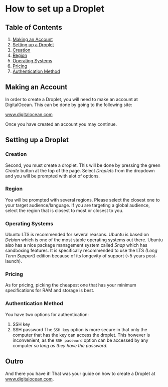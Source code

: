 # How to set up a Droplet
## Table of Contents
1. [Making an Account](#making-an-account)
2. [Setting up a Droplet](#setting-up-a-droplet)
1. [Creation](#creation)
2. [Region](#region)
3. [Operating Systems](#operating-systems)
4. [Pricing](#pricing)
5. [Authentication Method](#authentication-method)
## Making an Account
In order to create a Droplet, you will need to make an account at DigitalOcean. This can be done by going to the following site:

www.digitalocean.com

Once you have created an account you may continue.

## Setting up a Droplet
### Creation
Second, you must create a droplet. This will be done by pressing the green *Create* button at the top of the page. Select *Droplets* from the dropdown and you will be prompted with alot of options.

### Region
You will be prompted with several regions. Please select the closest one to your target audience/language. If you are targeting a global audience, select the region that is closest to most or closest to you.

### Operating Systems
Ubuntu LTS is recommended for several reasons. Ubuntu is based on *Debian* which is one of the most stable operating systems out there. Ubuntu also has a nice package management system called *Snap* which has sandboxing features. It is specifically recommended to use the LTS *(Long Term Support)* edition because of its longevity of support (~5 years post-launch).

### Pricing
As for pricing, picking the cheapest one that has your minimum specifications for RAM and storage is best.

### Authentication Method
You have two options for authentication:
1. SSH key
2. SSH password
The `SSH key` option is more secure in that only the computer that has the key can access the droplet. This however is inconvenient, as the `SSH password` option can be accessed by any computer *so long as they have the password.*

## Outro
And there you have it! That was your guide on how to create a Droplet at www.digitalocean.com.